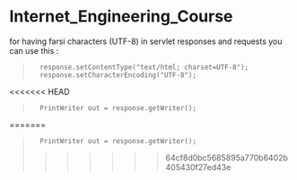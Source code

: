 # Internet_Engineering_Course

for having farsi characters (UTF-8) in servlet responses and requests you can use this :

>       response.setContentType("text/html; charset=UTF-8");
>       response.setCharacterEncoding("UTF-8");
<<<<<<< HEAD
>       PrintWriter out = response.getWriter();
=======
>       PrintWriter out = response.getWriter();
>>>>>>> 64cf8d0bc5685895a770b6402b405430f27ed43e
